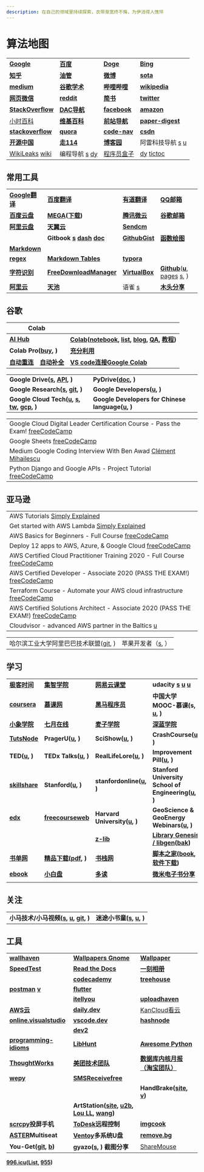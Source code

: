 ```yaml
---
description: 在自己的领域里持续探索，衣带渐宽终不悔，为伊消得人憔悴
---
```


# 算法地图

|                                                                                                               |                                                                                                                                                |                                                    |                                                                                                |
| ------------------------------------------------------------------------------------------------------------- | ---------------------------------------------------------------------------------------------------------------------------------------------- | -------------------------------------------------- | ---------------------------------------------------------------------------------------------- |
| [**Google**](https://www.google.com)                                                                          | [**百度**](https://www.baidu.com)                                                                                                                | [**Doge**](https://www.dogedoge.com)               | [**Bing**](https://cn.bing.com)                                                                |
| [**知乎**](https://www.zhihu.com)                                                                               | [**油管**](https://www.youtube.com/feed/library)                                                                                                 | [**微博**](https://weibo.com)                        | [**sota**](https://paperswithcode.com/sota)                                                    |
| [**medium**](https://medium.com)                                                                              | [**谷歌学术**](https://scholar.google.com)                                                                                                         | [**哔哩哔哩**](https://www.bilibili.com)               | [**wikipedia**](https://www.wikipedia.org)                                                     |
| [**网页微信**](https://wx2.qq.com)                                                                                | [**reddit**](https://www.reddit.com)                                                                                                           | [**简书**](https://www.jianshu.com)                  | [**twitter**](https://twitter.com)                                                             |
| [**StackOverflow**](https://stackoverflow.com)                                                                | [**DAC导航**](https://nwuzmed.ga)                                                                                                                | [**facebook**](https://www.facebook.com)           | [**amazon**](https://www.amazon.com)                                                           |
| [小时百科](https://wuli.wiki/index.html)                                                                          | [**维基百科**](https://zh.wikipedia.org/wiki/Wikipedia:%E9%A6%96%E9%A1%B5)                                                                         | [**前站导航**](http://www.frontendjs.com)              | [**paper-digest**](http://www.paper-digest.com)                                                |
| [**stackoverflow**](https://stackoverflow.com)                                                                | [**quora**](https://www.quora.com)                                                                                                             | [**code-nav**](https://github.com/liyupi/code-nav) | [**csdn**](https://www.csdn.net)                                                               |
| [**开源中国**](https://www.oschina.net)                                                                           | [**走114**](http://www.zou114.com)                                                                                                              | [**博客园**](https://www.cnblogs.com)                 | 阿雷科技导航 [s](https://aleikeji.com) [u](https://www.youtube.com/channel/UCiLtBk8dChPldOho8uTZHhQ) |
| [WikiLeaks](https://wikileaks.org) [wiki](https://zh.wikipedia.org/wiki/%E7%B6%AD%E5%9F%BA%E8%A7%A3%E5%AF%86) | 编程导航 [s](https://www.bcnav.cn) [dy](https://www.douyin.com/user/MS4wLjABAAAATJWS6usq5VDd4fLYOpmb63-bKR9jZeCugc1k3SyxqwXrMfXhOR\_kfXlXK11VfzWg) | [程序员盒子](https://www.coderutil.com)                 | [dy](https://www.douyin.com/recommend) [tictoc](https://www.tiktok.com/en)                     |

## 常用工具

|                                                  |                                                                                                                      |                                                                                                                                                                      |                                                                                                                                                                                                   |
| ------------------------------------------------ | -------------------------------------------------------------------------------------------------------------------- | -------------------------------------------------------------------------------------------------------------------------------------------------------------------- | ------------------------------------------------------------------------------------------------------------------------------------------------------------------------------------------------- |
| [**Google翻译**](https://translate.google.cn)      | [**百度翻译**](http://fanyi.baidu.com/#en/zh/)                                                                           | [**有道翻译**](http://fanyi.youdao.com)                                                                                                                                  | [**QQ邮箱**](https://mail.qq.com)                                                                                                                                                                   |
| [**百度云盘**](https://yun.baidu.com)                | [**MEGA**](https://mega.nz/aff=\_k5fdzrGFpo)**(**[**下载**](https://mega.nz/sync)**)**                                 | [**腾讯微云**](https://www.weiyun.com)                                                                                                                                   | [**谷歌邮箱**](https://mail.google.com)                                                                                                                                                               |
| [**阿里云盘**](https://aliyundrive.com/drive)        | [**天翼云**](https://cloud.189.cn)                                                                                      | [**Sendcm**](https://send.cm)                                                                                                                                        |                                                                                                                                                                                                   |
|                                                  | **Gitbook** [**s**](https://www.gitbook.com) [**dash**](https://app.gitbook.com) [**doc**](https://docs.gitbook.com) | [**GithubGist**](https://gist.github.com/discover)                                                                                                                   | [**函数绘图**](http://fooplot.com)                                                                                                                                                                    |
| [**Markdown**](https://www.zybuluo.com/mdeditor) |                                                                                                                      |                                                                                                                                                                      |                                                                                                                                                                                                   |
| [**regex**](https://regex101.com)                | [**Markdown Tables**](https://www.tablesgenerator.com/markdown\_tables)                                              | [**typora**](https://typora.io)                                                                                                                                      |                                                                                                                                                                                                   |
| [**字符识别**](http://119.3.137.32:20808/text)       | [**FreeDownloadManager**](https://www.freedownloadmanager.org/download-fdm-for-linux.htm)                            | [**VirtualBox**](https://wiki.archlinux.org/index.php/VirtualBox\_\(%E7%AE%80%E4%BD%93%E4%B8%AD%E6%96%87\)#%E5%9C%A8\_Arch\_%E9%87%8C%E5%AE%89%E8%A3%85\_VirtualBox) | [**Github**](https://github.com)([**u**](https://www.youtube.com/c/GitHub/featured), [pages](https://pages.github.com) [s](https://docs.github.com/en/pages/getting-started-with-github-pages), ) |
| [**阿里云**](https://www.aliyun.com)                | [**天池**](https://tianchi.aliyun.com)                                                                                 | 语雀 [s](https://www.yuque.com)                                                                                                                                        | [**木头分享**](https://mutou.run)                                                                                                                                                                     |

## 谷歌

| Colab                                                                                                                                                                                                                                                                                                                         |                                                                                                                                                                                                                                                                                                                                                                                                                                                                |
| ----------------------------------------------------------------------------------------------------------------------------------------------------------------------------------------------------------------------------------------------------------------------------------------------------------------------------- | -------------------------------------------------------------------------------------------------------------------------------------------------------------------------------------------------------------------------------------------------------------------------------------------------------------------------------------------------------------------------------------------------------------------------------------------------------------- |
| [**AI Hub**](https://aihub.cloud.google.com)                                                                                                                                                                                                                                                                                  | [**Colab**](https://colab.research.google.com)**(**[**notebook**](https://aihub.cloud.google.com/s?category=notebook)**, **[**list**](https://www.youtube.com/playlist?list=PLQY2H8rRoyvyK5aEDAI3wUUqC\_F0oEroL)**, **[**blog**](https://medium.com/tensorflow/colab-an-easy-way-to-learn-and-use-tensorflow-d74d1686e309)**, **[**QA**](https://research.google.com/colaboratory/faq.html#resource-limits)**, **[**教程**](https://www.cnblogs.com/zgqcn/)**)** |
| **Colab Pro(**[**buy**](https://colab.research.google.com/signup)**, )**                                                                                                                                                                                                                                                      | [**充分利用**](https://colab.research.google.com/notebooks/pro.ipynb#scrollTo=Sa-IrJS1aRVJ)                                                                                                                                                                                                                                                                                                                                                                        |
| [**自动重连**](https://blog.csdn.net/DeepFaceLabs/article/details/103889916?dist\_request\_id=1330144.35453.16182301254996507\&depth\_1-utm\_source=distribute.pc\_relevant.none-task-blog-2%7Edefault%7EBlogCommendFromMachineLearnPai2%7Edefault-5.control)　[**自动补全**](https://blog.csdn.net/low5252/article/details/108965971) | [**VS code连接Google Colab**](https://blog.csdn.net/hxydip/article/details/109675192)                                                                                                                                                                                                                                                                                                                                                                            |

|                                                                                                                                                                                                                         |                                                                                                                     |
| ----------------------------------------------------------------------------------------------------------------------------------------------------------------------------------------------------------------------- | ------------------------------------------------------------------------------------------------------------------- |
| **Google Drive(**[**s**](https://drive.google.com/drive/my-drive)**, **[**API**](https://developers.google.com/drive)**, )**                                                                                            | **PyDrive(**[**doc**](https://pythonhosted.org/PyDrive/index.html)**, )**                                           |
| **Google Research(**[**s**](https://research.google)**, **[**git**](https://github.com/google-research)**, )**                                                                                                          | **Google Developers(**[**u**](https://www.youtube.com/googlecode/featured)**, )**                                   |
| **Google Cloud Tech(**[**u**](https://www.youtube.com/user/googlecloudplatform)**, **[**s**](https://cloud.google.com)**, **[**tw**](https://twitter.com/GCPCloud)**, **[**gcp**](https://cloud.google.com/gcp/)**, )** | **Google Developers for Chinese language(**[**u**](https://www.youtube.com/c/GoogleDevelopersChina/featured)**, )** |

|                                                                                                                               |
| ----------------------------------------------------------------------------------------------------------------------------- |
| Google Cloud Digital Leader Certification Course - Pass the Exam! [freeCodeCamp](https://www.youtube.com/watch?v=UGRDM86MBIQ) |
| Google Sheets [freeCodeCamp](https://www.youtube.com/watch?v=N2opj8XzYBY)                                                     |
| Medium Google Coding Interview With Ben Awad [Clément Mihailescu](https://www.youtube.com/watch?v=4tYoVx0QoN0\&t=48s)         |
| Python Django and Google APIs - Project Tutorial [freeCodeCamp](https://www.youtube.com/watch?v=\_vCT42vDfgw)                 |

## 亚马逊

|                                                                                                                                 |
| ------------------------------------------------------------------------------------------------------------------------------- |
| AWS Tutorials [Simply Explained](https://www.youtube.com/playlist?list=PLzvRQMJ9HDiSaiCYWnEMdQvldmXrdUOmv)                      |
| Get started with AWS Lambda [Simply Explained](https://www.youtube.com/playlist?list=PLzvRQMJ9HDiSQMe68cti8cupI0mzLk1Gc)        |
| AWS Basics for Beginners - Full Course [freeCodeCamp](https://www.youtube.com/watch?v=ulprqHHWlng)                              |
| Deploy 12 apps to AWS, Azure, & Google Cloud [freeCodeCamp](https://www.youtube.com/watch?v=-ANCcFQBk6I)                        |
| AWS Certified Cloud Practitioner Training 2020 - Full Course [freeCodeCamp](https://www.youtube.com/watch?v=3hLmDS179YE)        |
| AWS Certified Developer - Associate 2020 (PASS THE EXAM!) [freeCodeCamp](https://www.youtube.com/watch?v=RrKRN9zRBWs)           |
| Terraform Course - Automate your AWS cloud infrastructure [freeCodeCamp](https://www.youtube.com/watch?v=SLB\_c\_ayRMo)         |
| AWS Certified Solutions Architect - Associate 2020 (PASS THE EXAM!) [freeCodeCamp](https://www.youtube.com/watch?v=Ia-UEYYR44s) |
| Cloudvisor - advanced AWS partner in the Baltics [u](https://www.youtube.com/channel/UC0Zczda0ktPvRSI1rVilGJA/videos)           |

|                                                          |                                           |
| -------------------------------------------------------- | ----------------------------------------- |
| 哈尔滨工业大学阿里巴巴技术联盟([git](https://github.com/HIT-Alibaba), ) | 苹果开发者（[s](https://developer.apple.com), ） |

## 学习

|                                                                |                                                                                             |                                                                                          |                                                                                                                                                                           |
| -------------------------------------------------------------- | ------------------------------------------------------------------------------------------- | ---------------------------------------------------------------------------------------- | ------------------------------------------------------------------------------------------------------------------------------------------------------------------------- |
| [**极客时间**](https://time.geekbang.org/dashboard/course)         | [**集智学院**](https://campus.swarma.org)                                                       | [**网易云课堂**](https://study.163.com)                                                       | **udacity** [**s**](https://cn.udacity.com) [**u**](https://www.youtube.com/c/Udacity/playlists) [**u**](https://www.youtube.com/channel/UCL9-bfld991n7mK2NAzuupA/videos) |
| [**coursera**](https://zh.coursera.org)                        | [**慕课网**](https://www.imooc.com)                                                            | [**黑马程序员**](http://yun.itheima.com)                                                      | **中国大学MOOC-慕课(s, **[**u**](https://www.youtube.com/c/%E4%B8%AD%E5%9B%BD%E5%A4%A7%E5%AD%A6MOOC%E6%85%95%E8%AF%BE/playlists)**, )**                                         |
| [**小象学院**](https://www.chinahadoop.cn)                         | [**七月在线**](https://www.julyedu.com)                                                         | [**麦子学院**](http://www.maiziedu.com)                                                      | [**深蓝学院**](https://www.shenlanxueyuan.com)                                                                                                                                |
| [**TutsNode**](https://tutsnode.com)                           | **PragerU(**[**u**](https://www.youtube.com/c/prageruniversity/playlists)**, )**            | **SciShow(**[**u**](https://www.youtube.com/c/SciShow/playlists)**, )**                  | **CrashCourse(**[**u**](https://www.youtube.com/user/crashcourse/featured)**, )**                                                                                         |
| **TED(**[**u**](https://www.youtube.com/c/TED/featured)**, )** | **TEDx Talks(**[**u**](https://www.youtube.com/user/TEDxTalks/featured)**, )**              | **RealLifeLore(**[**u**](https://www.youtube.com/c/RealLifeLore/playlists)**, )**        | **Improvement Pill(**[**u**](https://www.youtube.com/c/ImprovementPillChannel/playlists)**, )**                                                                           |
| [**skillshare**](https://www.skillshare.com)                   | **Stanford(**[**u**](https://www.youtube.com/c/stanford/playlists)**, )**                   | **stanfordonline(**[**u**](https://www.youtube.com/user/stanfordonline/playlists)**, )** | **Stanford University School of Engineering(**[**u**](https://www.youtube.com/c/stanfordengineering/playlists)**, )**                                                     |
| [**edx**](https://www.edx.org)                                 | [**freecourseweb**](https://freecourseweb.com)                                              | **Harvard University(**[**u**](https://www.youtube.com/c/harvard/playlists)**, )**       | **GeoScience & GeoEnergy Webinars(**[**u**](https://www.youtube.com/channel/UCoIW2njFBhPNDlNFdF8Z9uA/videos)**, )**                                                       |
|                                                                |                                                                                             | [**z-lib**](https://z-lib.org)                                                           | [**Library Genesis / libgen**](https://libgen.is)**(**[**bak**](https://libgen.rs)**)**                                                                                   |
| [**书单网**](https://www.shudan.vip)                              | [**精品下载**](http://www.j9p.com)**(**[**pdf**](http://www.j9p.com/class/r\_16\_1.html)**, )** | [**书栈网**](https://www.bookstack.cn)                                                      | [**脚本之家**](https://www.jb51.net)**(**[**book**](https://www.jb51.net/books/)**, **[**软件下载**](https://www.jb51.net/softs/)**)**                                            |
| [**ebook**](http://clg5.info/search?word=ebook-pdf)            | [**小白盘**](https://www.xiaobaipan.com)                                                       | [**多读**](http://www.duodu.cc)                                                            | [**微米电子书分享**](https://www.dzsfx.com)                                                                                                                                      |
|                                                                |                                                                                             |                                                                                          |                                                                                                                                                                           |

## 关注

|                                                                                                                                                                                    |                                                                                                              |
| ---------------------------------------------------------------------------------------------------------------------------------------------------------------------------------- | ------------------------------------------------------------------------------------------------------------ |
| **小马技术/小马视频(**[**s**](http://komavideo.com)**, **[**u**](https://www.youtube.com/channel/UCazV3A3\_1-Mtd6E\_auw\_ifg/featured)**, **[**git**](https://github.com/komavideo)**, )** | **迷途小书童(**[**s**](https://xugaoxiang.com)**, **[**u**](https://www.youtube.com/c/xugaoxiang/featured)**, )** |

## 工具

|                                                                                                                     |                                                                                                                                                                                                                                      |                                                                                                               |
| ------------------------------------------------------------------------------------------------------------------- | ------------------------------------------------------------------------------------------------------------------------------------------------------------------------------------------------------------------------------------ | ------------------------------------------------------------------------------------------------------------- |
| [**wallhaven**](https://wallhaven.cc)                                                                               | [**Wallpapers Gnome**](https://www.gnome-look.org/browse/cat/300/page/1/ord/latest/)                                                                                                                                                 | [**Wallpaper**](https://wallpapersite.com)                                                                    |
| [**SpeedTest**](https://www.speedtest.net)                                                                          | [**Read the Docs**](https://readthedocs.org)                                                                                                                                                                                         | [**一刻相册**](https://photo.baidu.com)                                                                           |
|                                                                                                                     | [**codecademy**](https://www.codecademy.com)                                                                                                                                                                                         | [**treehouse**](https://teamtreehouse.com)                                                                    |
| [**postman**](https://www.postman.com) [**v**](https://www.douyin.com/video/7005925603278949670)                    | [**flutter**](https://flutter.dev/docs)                                                                                                                                                                                              |                                                                                                               |
|                                                                                                                     | [**itellyou**](https://msdn.itellyou.cn)                                                                                                                                                                                             | [**uploadhaven**](https://uploadhaven.com)                                                                    |
| [**AWS云**](https://aws.amazon.com/cn/free)                                                                          | [**daily.dev**](https://daily.dev)                                                                                                                                                                                                   | [KanCloud看云](https://www.kancloud.cn)                                                                         |
| [**online.visualstudio**](https://online.visualstudio.com/environments)                                             | [**vscode.dev**](VsCode.dev)                                                                                                                                                                                                         | [**hashnode**](https://hashnode.com)                                                                          |
|                                                                                                                     | [**dev2**](http://dev2.co.za)                                                                                                                                                                                                        |                                                                                                               |
| [**programming-idioms**](https://programming-idioms.org/about#about-block-cheatsheets)                              | [**LibHunt**](https://www.libhunt.com)                                                                                                                                                                                               | [**Awesome Python**](https://python.libhunt.com)                                                              |
| [**ThoughtWorks**](https://www.thoughtworks.com/cn/radar)                                                           | [**美团技术团队**](https://tech.meituan.com)                                                                                                                                                                                               | [**数据库内核月报（淘宝团队）**](http://mysql.taobao.org/monthly/)                                                         |
| [**wepy**](https://github.com/aben1188/awesome-wepy)                                                                | [**SMSReceivefree**](https://smsreceivefree.com)                                                                                                                                                                                     |                                                                                                               |
|                                                                                                                     |                                                                                                                                                                                                                                      | **HandBrake(**[**site**](https://handbrake.fr)**, **[**v**](https://www.youtube.com/watch?v=p9wzB3CNXuQ)**)** |
|                                                                                                                     | **ArtStation(**[**site**](https://www.artstation.com)**, **[**u2b**](https://www.youtube.com/c/ArtStationHQ/featured)**, **[**Lou LL**](https://www.artstation.com/arroll)**, **[**wang**](https://www.artstation.com/wangchen)**)** |                                                                                                               |
| [**scrcpy**](https://github.com/Genymobile/scrcpy/)**投屏手机**                                                         | [**ToDesk**](https://www.todesk.com)**远程控制**                                                                                                                                                                                         | [**imgcook**](https://www.imgcook.com)                                                                        |
| [**ASTER**](https://www.ibik.ru)**Multiseat**                                                                       | [**Ventoy**](https://www.ventoy.net/cn/index.html)**多系统U盘**                                                                                                                                                                          | [**remove.bg**](https://www.remove.bg/zh)                                                                     |
| **You-Get(**[**git**](https://github.com/soimort/you-get)**, **[**b**](https://www.jianshu.com/p/dd7f04c27a79)**)** | **gyazo(**[**s**](https://gyazo.com)**, ) 截图分享**                                                                                                                                                                                     | [ShareMouse](https://www.sharemouse.com)                                                                      |

[**996.icu**](https://996.icu/#/zh\_CN)**(**[**List**](https://github.com/fengT-T/996\_list)**, **[**955**](https://github.com/formulahendry/955.WLB)**)**
